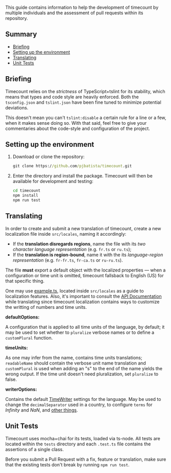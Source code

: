 This guide contains information to help the development of timecount by multiple individuals and the assessment of pull requests within its repository.

## Summary

- [Briefing](#briefing)
- [Setting up the environment](#setting-up-the-environment)
- [Translating](#translating)
- [Unit Tests](#unit-tests)

## Briefing

Timecount relies on the _strictness_ of TypeScript+tslint for its stability, which means that types and code style are heavily enforced. Both the `tsconfig.json` and `tslint.json` have been fine tuned to minimize potential deviations.

This doesn't mean you can't `tslint:disable` a certain rule for a line or a few, when it makes sense doing so. With that said, feel free to give your commentaries about the code-style and configuration of the project.

## Setting up the environment

1. Download or clone the repository:
    ```cmd
    git clone https://github.com/pjbatista/timecount.git
    ```
2. Enter the directory and install the package. Timecount will then be available for development and testing:
    ```cmd
    cd timecount
    npm install
    npm run test
    ```

## Translating

In order to create and submit a new translation of timecount, create a new localization file inside `src/locales`, naming it accordingly:

- If the **translation disregards regions**, name the file with its _two character language representation_ (e.g. `fr.ts` or `ru.ts`);
- If the **translation is region-bound**, name it with the its _language-region representation_ (e.g. `fr-fr.ts`, `fr-ca.ts` or `ru-ru.ts`).

The file **must** export a default object with the localized properties — when a configuration or time unit is omitted, timecount fallsback to English (US) for that specific thing.

One may use [example.ts](https://github.com/pjbatista/timecount/blob/master/src/locales/example.ts), located inside `src/locales` as a guide to localization features. Also, it's important to consult the [API Documentation](https://pjbatista.github.io/timecount) while translating since timecount localization contains ways to customize the writting of numbers and time units.

**defaultOptions:**

A configuration that is applied to all time units of the language, by default; it may be used to set whether to `pluralize` verbose names or to define a `customPlural` function.

**timeUnits:**

As one may infer from the name, contains time units translations; `readableName` should contain the verbose unit name translation and `customPlural` is used when adding an "s" to the end of the name yields the wrong output. If the time unit doesn't need pluralization, set `pluralize` to false.

**writerOptions:**

Contains the default [TimeWriter](https://pjbatista.github.io/timecount/classes/_index_.timewriter.html) settings for the language. May be used to change the `decimalSeparator` used in a country, to configure `terms` for _Infinity_ and _NaN_, and [other things](https://pjbatista.github.io/timecount/interfaces/_index_.timewritersettings.html).

## Unit Tests

Timecount uses mocha+chai for its tests, loaded via ts-node. All tests are located within the `tests` directory and each `.test.ts` file contains the assertions of a single class.

Before you submit a Pull Request with a fix, feature or translation, make sure that the existing tests don't break by running `npm run test`.
